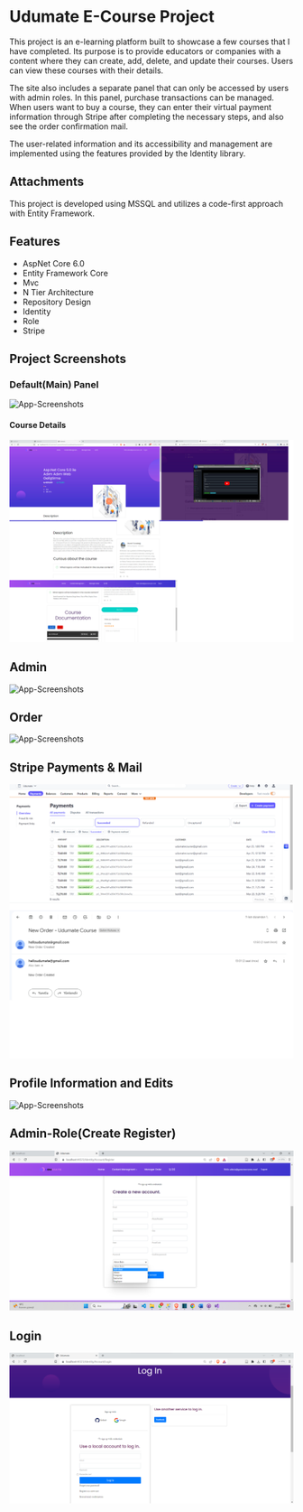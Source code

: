 
# Udumate E-Course Project

This project is an e-learning platform built to showcase a few courses that I have completed. Its purpose is to provide educators or companies with a content where they can create, add, delete, and update their courses. Users can view these courses with their details.

The site also includes a separate panel that can only be accessed by users with admin roles. In this panel, purchase transactions can be managed. When users want to buy a course, they can enter their virtual payment information through Stripe after completing the necessary steps, and also see the order confirmation mail.

The user-related information and its accessibility and management are implemented using the features provided by the Identity library.


## Attachments

This project is developed using MSSQL and utilizes a code-first approach with Entity Framework.

  
## Features

- AspNet Core 6.0
- Entity Framework Core
- Mvc
- N Tier Architecture
- Repository Design
- Identity
- Role
- Stripe

  
## Project Screenshots

### Default(Main) Panel
![App-Screenshots](https://github.com/gamzemeryemkaya/E-Commerce-Udumate/blob/main/E-Ticaret%20Uygulamas%C4%B1/images/courseone.png?raw=true)

#### Course Details
![App-Screenshots](https://github.com/gamzemeryemkaya/E-Commerce-Udumate/blob/main/E-Ticaret%20Uygulamas%C4%B1/images/u%C4%B1.png?raw=true)

## Admin 
![App-Screenshots](https://github.com/gamzemeryemkaya/E-Commerce-Udumate/blob/main/E-Ticaret%20Uygulamas%C4%B1/images/admin.png?raw=true)

## Order
![App-Screenshots](https://github.com/gamzemeryemkaya/E-Commerce-Udumate/blob/main/E-Ticaret%20Uygulamas%C4%B1/images/order.png?raw=true)

## Stripe Payments & Mail
![App-Screenshots](https://github.com/gamzemeryemkaya/E-Commerce-Udumate/blob/main/E-Ticaret%20Uygulamas%C4%B1/images/notification.png?raw=true)

## Profile Information and Edits
![App-Screenshots](https://github.com/gamzemeryemkaya/E-Commerce-Udumate/blob/main/E-Ticaret%20Uygulamas%C4%B1/images/userregister.png?raw=true)

## Admin-Role(Create Register)
![App-Screenshots](https://github.com/gamzemeryemkaya/E-Commerce-Udumate/blob/main/E-Ticaret%20Uygulamas%C4%B1/images/role.png?raw=true)

## Login
![App-Screenshots](https://github.com/gamzemeryemkaya/E-Commerce-Udumate/blob/main/E-Ticaret%20Uygulamas%C4%B1/images/login.png?raw=true)


